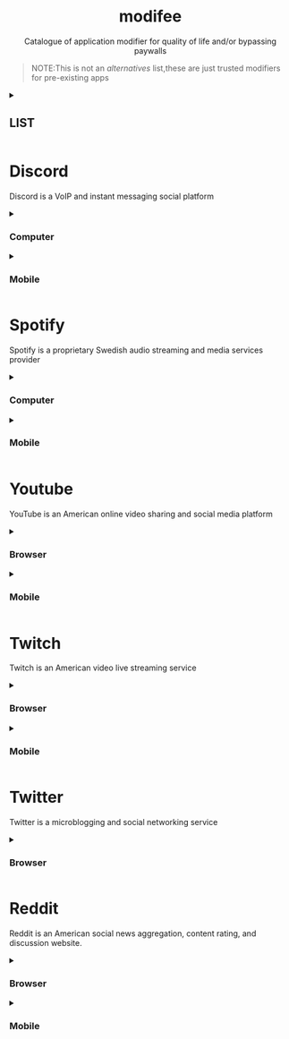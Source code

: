 <h1 align="center">modifee</h1>
<p align="center">Catalogue of application modifier for quality of life and/or bypassing paywalls</p>

> NOTE:This is not an *alternatives* list,these are just trusted modifiers for pre-existing apps

<details><summary><h2> LIST</h2></summary>

* [Discord](#discord)
* [Spotify](#spotify)
* [Youtube](#youtube)
* [Twitch](#twitch)
* [Twitter](#twitter)
* [Reddit](#reddit)
</details>

# Discord
Discord is a VoIP and instant messaging social platform


<details><summary><h3>Computer</h3></summary>

#### [Powercord](https://github.com/powercord-org/powercord)<img src="https://raw.githubusercontent.com/MeFinity/YAPR/pain/logo/windows.png" width="20" height="20"/><img src="https://raw.githubusercontent.com/MeFinity/YAPR/pain/logo/linux.png" width="20" height="20"/><img src="https://raw.githubusercontent.com/MeFinity/YAPR/pain/logo/apple.png" width="17" height="20"/>
A lightweight discord client mod focused on simplicity and performance.

#### [BetterDiscord](https://github.com/BetterDiscord/BetterDiscord)<img src="https://raw.githubusercontent.com/MeFinity/YAPR/pain/logo/windows.png" width="20" height="20"/><img src="https://raw.githubusercontent.com/MeFinity/YAPR/pain/logo/linux.png" width="20" height="20"/><img src="https://raw.githubusercontent.com/MeFinity/YAPR/pain/logo/apple.png" width="17" height="20"/>
Better Discord enhances Discord desktop app with new features.

#### [Goosemod](https://github.com/GooseMod/GooseMod)<img src="https://raw.githubusercontent.com/MeFinity/YAPR/pain/logo/windows.png" width="20" height="20"/><img src="https://raw.githubusercontent.com/MeFinity/YAPR/pain/logo/linux.png" width="20" height="20"/><img src="https://raw.githubusercontent.com/MeFinity/YAPR/pain/logo/apple.png" width="17" height="20"/><img src="https://raw.githubusercontent.com/MeFinity/YAPR/pain/logo/chromium.png" width="20" height="20"/><img src="https://raw.githubusercontent.com/MeFinity/YAPR/pain/logo/firefox.png" width="20" height="20"/>
GooseMod is a new, store-driven Discord mod. 

#### [OpenAsar](https://github.com/GooseMod/OpenAsar)<img src="https://raw.githubusercontent.com/MeFinity/YAPR/pain/logo/windows.png" width="20" height="20"/><img src="https://raw.githubusercontent.com/MeFinity/YAPR/pain/logo/linux.png" width="20" height="20"/><img src="https://raw.githubusercontent.com/MeFinity/YAPR/pain/logo/apple.png" width="17" height="20"/>
Open-source alternative of Discord desktop's app.asar

#### [Cumcord](https://github.com/Cumcord/Cumcord)<img src="https://raw.githubusercontent.com/MeFinity/YAPR/pain/logo/windows.png" width="20" height="20"/><img src="https://raw.githubusercontent.com/MeFinity/YAPR/pain/logo/linux.png" width="20" height="20"/><img src="https://raw.githubusercontent.com/MeFinity/YAPR/pain/logo/apple.png" width="17" height="20"/>
A Discord client mod for your Discord client mod. 

</details>

<details><summary><h3>Mobile</h3></summary>

#### [Aliucord](https://github.com/Aliucord/Aliucord)<img src="https://raw.githubusercontent.com/MeFinity/YAPR/pain/logo/android.png" width="20" height="15"/>
A modification for the Discord Android App

#### [Enmity](https://github.com/enmity-mod/enmity)<img src="https://raw.githubusercontent.com/MeFinity/YAPR/pain/logo/apple.png" width="17" height="20"/>
The power of addons, all in your hand.
</details>

# Spotify
Spotify is a proprietary Swedish audio streaming and media services provider

<details><summary><h3>Computer</h3></summary>

#### [Spicetify](https://github.com/spicetify/spicetify-cli)<img src="https://raw.githubusercontent.com/MeFinity/YAPR/pain/logo/windows.png" width="20" height="20"/><img src="https://raw.githubusercontent.com/MeFinity/YAPR/pain/logo/linux.png" width="20" height="20"/><img src="https://raw.githubusercontent.com/MeFinity/YAPR/pain/logo/apple.png" width="17" height="20"/>
Commandline tool to customize Spotify client.

#### [BlockTheSpot](https://github.com/mrpond/BlockTheSpot)<img src="https://raw.githubusercontent.com/MeFinity/YAPR/pain/logo/windows.png" width="20" height="20"/>
Video, audio & banner adblock/skip for Spotify

#### [SpotX](https://github.com/amd64fox/SpotX)<img src="https://raw.githubusercontent.com/MeFinity/YAPR/pain/logo/windows.png" width="20" height="20"/>
Blocking ads and updates for the desktop version of Spotify, disabling podcasts and something else.

</details>

<details><summary><h3>Mobile</h3></summary>

#### [xManager](https://github.com/xManager-v2/xManager-Spotify)<img src="https://raw.githubusercontent.com/MeFinity/YAPR/pain/logo/android.png" width="20" height="15"/>
An android application where you can manage and install all versions of the spotify app.

</details>

# Youtube
YouTube is an American online video sharing and social media platform

<details><summary><h3>Browser</h3></summary>
 
 #### [Enhancer for Youtube™](https://www.mrfdev.com/enhancer-for-youtube)<img src="https://raw.githubusercontent.com/MeFinity/YAPR/pain/logo/chromium.png" width="20" height="20"/><img src="https://raw.githubusercontent.com/MeFinity/YAPR/pain/logo/firefox.png" width="20" height="20"/> **NOT OPEN SOURCE**
 Get the most trustworthy extension to improve your user experience on YouTube!

#### [Simple YouTube Age Restriction Bypass](https://github.com/zerodytrash/Simple-YouTube-Age-Restriction-Bypass)<img src="https://raw.githubusercontent.com/MeFinity/YAPR/pain/logo/chromium.png" width="20" height="20"/><img src="https://raw.githubusercontent.com/MeFinity/YAPR/pain/logo/firefox.png" width="20" height="20"/>
A simple browser extension to bypass YouTube's age verification

#### [SponsorBlock](https://github.com/ajayyy/SponsorBlock)<img src="https://raw.githubusercontent.com/MeFinity/YAPR/pain/logo/chromium.png" width="20" height="20"/><img src="https://raw.githubusercontent.com/MeFinity/YAPR/pain/logo/firefox.png" width="20" height="20"/>
Skip YouTube video sponsors

#### [Return Youtube Dislike](https://github.com/Anarios/return-youtube-dislike)<img src="https://raw.githubusercontent.com/MeFinity/YAPR/pain/logo/chromium.png" width="20" height="20"/><img src="https://raw.githubusercontent.com/MeFinity/YAPR/pain/logo/firefox.png" width="20" height="20"/>
Chrome extension to return youtube dislikes

#### [ImprovedTube](https://github.com/code-for-charity/YouTube-Extension)<img src="https://raw.githubusercontent.com/MeFinity/YAPR/pain/logo/chromium.png" width="20" height="20"/><img src="https://raw.githubusercontent.com/MeFinity/YAPR/pain/logo/firefox.png" width="20" height="20"/><img src="https://raw.githubusercontent.com/MeFinity/YAPR/pain/logo/safari.png" width="25" height="25"/>
 YouTube Extension

</details>

<details><summary><h3>Mobile</h3></summary>

#### [ReVanced](https://github.com/revanced)<img src="https://raw.githubusercontent.com/MeFinity/YAPR/pain/logo/android.png" width="20" height="15"/>
Continuing the legacy of Vanced

</details>

# Twitch
Twitch is an American video live streaming service

<details><summary><h3>Browser</h3></summary>
 
 #### [BetterTTV](https://github.com/night/betterttv)<img src="https://raw.githubusercontent.com/MeFinity/YAPR/pain/logo/chromium.png" width="20" height="20"/><img src="https://raw.githubusercontent.com/MeFinity/YAPR/pain/logo/firefox.png" width="20" height="20"/>
 Enhance Twitch with new features, emotes, and more
 
 #### [SevenTV](https://github.com/SevenTV/SevenTV)<img src="https://raw.githubusercontent.com/MeFinity/YAPR/pain/logo/chromium.png" width="20" height="20"/><img src="https://raw.githubusercontent.com/MeFinity/YAPR/pain/logo/firefox.png" width="20" height="20"/>
 An emote extension for Twitch and YouTube
 
 #### [FrankerFaceZ](https://github.com/FrankerFaceZ/FrankerFaceZ)<img src="https://raw.githubusercontent.com/MeFinity/YAPR/pain/logo/chromium.png" width="20" height="20"/>
 Get custom emotes and tons of new features you'll never want to go without.
 
 #### [TTV.LOL](https://github.com/TTV-LOL/extensions)<img src="https://raw.githubusercontent.com/MeFinity/YAPR/pain/logo/chromium.png" width="20" height="20"/><img src="https://raw.githubusercontent.com/MeFinity/YAPR/pain/logo/firefox.png" width="20" height="20"/>
 Adblocking for your favorite streaming website.
 
 #### [VideoAdblockForTwitch](https://github.com/cleanlock/VideoAdBlockForTwitch)<img src="https://raw.githubusercontent.com/MeFinity/YAPR/pain/logo/chromium.png" width="20" height="20"/><img src="https://raw.githubusercontent.com/MeFinity/YAPR/pain/logo/firefox.png" width="20" height="20"/>
 Blocks Ads on Twitch.tv.
 
 #### [Purple Adblock](https://github.com/arthurbolsoni/Purple-adblock)<img src="https://raw.githubusercontent.com/MeFinity/YAPR/pain/logo/chromium.png" width="20" height="20"/><img src="https://raw.githubusercontent.com/MeFinity/YAPR/pain/logo/firefox.png" width="20" height="20"/>
 Adblock for the twitch using server side signature
 
 #### [Twitch Previews](https://github.com/MarkM-dev/Twitch-Previews)<img src="https://raw.githubusercontent.com/MeFinity/YAPR/pain/logo/chromium.png" width="20" height="20"/><img src="https://raw.githubusercontent.com/MeFinity/YAPR/pain/logo/firefox.png" width="20" height="20"/>
 A bunch of quality of life improvement features to twitch.
 
 </details>
 
<details><summary><h3>Mobile</h3></summary>
 
 #### [BTTV Android](https://github.com/bttv-android/bttv)<img src="https://raw.githubusercontent.com/MeFinity/YAPR/pain/logo/android.png" width="20" height="15"/>
 A mod of the Twitch Android Mobile App adding BetterTTV, FrankerFaceZ and 7TV emote
 
 #### [TwitchMod](https://t.me/pubTw)<img src="https://raw.githubusercontent.com/MeFinity/YAPR/pain/logo/android.png" width="20" height="15"/> **NOT OPEN SOURCE**
 TwitchMod is a modded version of Android Twitch Application.
 
 </details>

# Twitter
Twitter is a microblogging and social networking service
<details><summary><h3>Browser</h3></summary>

#### [Tweak New Twitter](https://github.com/insin/tweak-new-twitter)<img src="https://raw.githubusercontent.com/MeFinity/YAPR/pain/logo/chromium.png" width="20" height="20"/><img src="https://raw.githubusercontent.com/MeFinity/YAPR/pain/logo/firefox.png" width="20" height="20"/>
Browser extension which removes algorithmic content from Twitter, hides news & trends, lets you control which shared tweets appear on your timeline, and adds other UI improvements

#### [Minimal Twitter](https://github.com/thomaswang/minimal-twitter)<img src="https://raw.githubusercontent.com/MeFinity/YAPR/pain/logo/chromium.png" width="20" height="20"/><img src="https://raw.githubusercontent.com/MeFinity/YAPR/pain/logo/firefox.png" width="20" height="20"/>
Declutter your Twitter web experience

#### [Better Twitter](https://github.com/oslego/better-twitter)<img src="https://raw.githubusercontent.com/MeFinity/YAPR/pain/logo/chromium.png" width="20" height="20"/><img src="https://raw.githubusercontent.com/MeFinity/YAPR/pain/logo/firefox.png" width="20" height="20"/>
Hide what's not important for you on Twitter.com

#### [Twitter Misc](https://addons.mozilla.org/en-US/firefox/addon/twitter-old-ui/)<img src="https://raw.githubusercontent.com/MeFinity/YAPR/pain/logo/firefox.png" width="20" height="20"/> **NOT OPEN SOURCE**
Miscellaneous functions related to Twitter

#### [BetterTweetDeck](https://github.com/eramdam/BetterTweetDeck)<img src="https://raw.githubusercontent.com/MeFinity/YAPR/pain/logo/chromium.png" width="20" height="20"/><img src="https://raw.githubusercontent.com/MeFinity/YAPR/pain/logo/firefox.png" width="20" height="20"/>
Adds some nice options on TweetDeck to provide a better experience on the webapp
 
 </details>
 
# Reddit
 Reddit is an American social news aggregation, content rating, and discussion website.
<details><summary><h3>Browser</h3></summary>
 
#### [Reddit Enhancement Suite](https://github.com/honestbleeps/Reddit-Enhancement-Suite)<img src="https://raw.githubusercontent.com/MeFinity/YAPR/pain/logo/chromium.png" width="20" height="20"/><img src="https://raw.githubusercontent.com/MeFinity/YAPR/pain/logo/firefox.png" width="20" height="20"/>
community-driven unofficial browser extension for reddit
 
#### [Reddit Moderator Toolbox](https://github.com/toolbox-team/reddit-moderator-toolbox)<img src="https://raw.githubusercontent.com/MeFinity/YAPR/pain/logo/chromium.png" width="20" height="20"/><img src="https://raw.githubusercontent.com/MeFinity/YAPR/pain/logo/firefox.png" width="20" height="20"/>
Moderator toolbox for reddit extension development.
 
#### [Old Reddit Redirect](https://github.com/tom-james-watson/old-reddit-redirect)<img src="https://raw.githubusercontent.com/MeFinity/YAPR/pain/logo/chromium.png" width="20" height="20"/><img src="https://raw.githubusercontent.com/MeFinity/YAPR/pain/logo/firefox.png" width="20" height="20"/>
Ensure Reddit always loads the old design 
 
#### [Tweaks for Reddit](https://github.com/bermudalocket/Tweaks-for-Reddit)<img src="https://raw.githubusercontent.com/MeFinity/YAPR/pain/logo/safari.png" width="25" height="25"/>
A Safari App Extension that makes Reddit suck just a little bit less on Safari 13+. 
 
#### [Remove Reddit App Promos](https://gitlab.com/chriscampbell/remove-reddit-app-promos)<img src="https://raw.githubusercontent.com/MeFinity/YAPR/pain/logo/firefox.png" width="20" height="20"/>
 A small Firefox extension which removes the banners and promos trying to get you to install the Reddit app
 
 </details>
 
<details><summary><h3>Mobile</h3></summary>
 
#### [RedditVanced](https://github.com/RedditVanced/AmuletApp)<img src="https://raw.githubusercontent.com/MeFinity/YAPR/pain/logo/android.png" width="20" height="15"/>
 A modified reddit app for android
 
</details>

